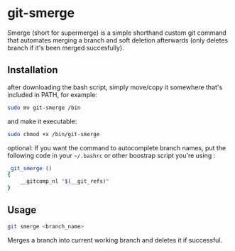 
# git-smerge

Smerge (short for supermerge) is a simple shorthand custom git command that automates merging a branch and soft deletion afterwards (only deletes branch if it's been merged succesfully).

## Installation
after downloading the bash script, simply move/copy it somewhere that's included in PATH, for example:

```bash
sudo mv git-smerge /bin
```
and make it executable:
```bash
sudo chmod +x /bin/git-smerge
```

optional: If you want the command to autocomplete branch names, put the following code in your `~/.bashrc` or other boostrap script you're using :
```bash
_git_smerge ()
{
    __gitcomp_nl "$(__git_refs)"
}

```

## Usage

```bash
git smerge <branch_name>
```

Merges a branch into current working branch and deletes it if successful.
